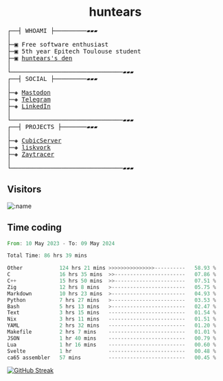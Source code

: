<h1 align="center">
huntears
</h1>
<!-- <p align="center">
<img src=https://huntears.com/img/pfp.webp width=30%/>
</p>
<style>
img {
    border-radius: 50%;
}
</style> -->
<pre>
┌──┤ WHOAMI ├─────────▰▰▰
│
├─▣ Free software enthusiast
├─▣ 5th year Epitech Toulouse student
├─▣ <a href="https://huntears.com/">huntears's den</a>
│
└───────────────────────────────▰▰▰
┌──┤ SOCIAL ├─────────▰▰▰
│
├─◈ <a href="https://fosstodon.org/@huntears">Mastodon</a>
├─◈ <a href="https://t.me/huntears">Telegram</a>
├─◈ <a href="https://www.linkedin.com/in/alexandre-flion">LinkedIn</a>
│
└───────────────────────────────▰▰▰
┌──┤ PROJECTS ├───────▰▰▰
│
├─◈ <a href="https://github.com/CubicMC/cubic-server">CubicServer</a>
├─◈ <a href="https://github.com/Epitech/B-AIA-500_liskvork">liskvork</a>
├─◈ <a href="https://github.com/Miou-zora/Zaytracer">Zaytracer</a>
│
└───────────────────────────────▰▰▰
</pre>

## Visitors

![:name](https://count.getloli.com/get/@huntears?theme=rule34)

## Time coding

<!--START_SECTION:wakatime-->

```rust
From: 10 May 2023 - To: 09 May 2024

Total Time: 86 hrs 39 mins

Other            124 hrs 21 mins >>>>>>>>>>>>>>>----------   58.93 %
C                16 hrs 35 mins  >>-----------------------   07.86 %
C++              15 hrs 50 mins  >>-----------------------   07.51 %
Zig              12 hrs 8 mins   >------------------------   05.75 %
Markdown         10 hrs 23 mins  >------------------------   04.93 %
Python           7 hrs 27 mins   >------------------------   03.53 %
Bash             5 hrs 13 mins   >------------------------   02.47 %
Text             3 hrs 15 mins   -------------------------   01.54 %
Nix              3 hrs 11 mins   -------------------------   01.51 %
YAML             2 hrs 32 mins   -------------------------   01.20 %
Makefile         2 hrs 7 mins    -------------------------   01.01 %
JSON             1 hr 40 mins    -------------------------   00.79 %
Lua              1 hr 16 mins    -------------------------   00.60 %
Svelte           1 hr            -------------------------   00.48 %
ca65 assembler   57 mins         -------------------------   00.45 %
```

<!--END_SECTION:wakatime-->

[![GitHub Streak](https://streak-stats.demolab.com?user=huntears)](https://git.io/streak-stats)
